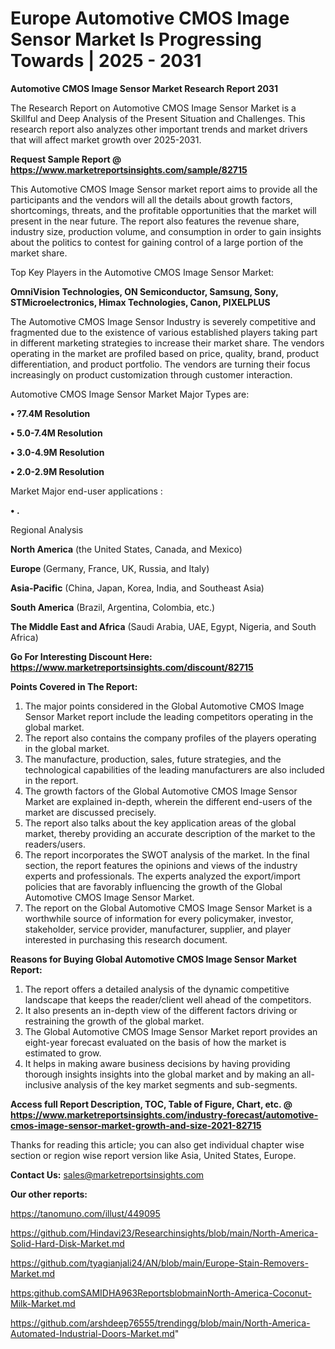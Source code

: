 # Europe Automotive CMOS Image Sensor Market Is Progressing Towards | 2025 - 2031

<strong>Automotive CMOS Image Sensor Market Research Report 2031</strong>

The Research Report on Automotive CMOS Image Sensor Market is a Skillful and Deep Analysis of the Present Situation and Challenges. This research report also analyzes other important trends and market drivers that will affect market growth over 2025-2031.

<strong>Request Sample Report @ <a href=https://www.marketreportsinsights.com/sample/82715>https://www.marketreportsinsights.com/sample/82715</a></strong>

This Automotive CMOS Image Sensor market report aims to provide all the participants and the vendors will all the details about growth factors, shortcomings, threats, and the profitable opportunities that the market will present in the near future. The report also features the revenue share, industry size, production volume, and consumption in order to gain insights about the politics to contest for gaining control of a large portion of the market share.

Top Key Players in the Automotive CMOS Image Sensor Market:

<strong>OmniVision Technologies, ON Semiconductor, Samsung, Sony, STMicroelectronics, Himax Technologies, Canon, PIXELPLUS</strong>

The Automotive CMOS Image Sensor Industry is severely competitive and fragmented due to the existence of various established players taking part in different marketing strategies to increase their market share. The vendors operating in the market are profiled based on price, quality, brand, product differentiation, and product portfolio. The vendors are turning their focus increasingly on product customization through customer interaction.

Automotive CMOS Image Sensor Market Major Types are:

<strong>• ?7.4M Resolution

• 5.0-7.4M Resolution

• 3.0-4.9M Resolution

• 2.0-2.9M Resolution</strong>

Market Major end-user applications :

<strong>• .</strong>

Regional Analysis

</u><strong><b>North America</b></strong> (the United States, Canada, and Mexico)

<strong><b>Europe </b></strong>(Germany, France, UK, Russia, and Italy)

<strong><b>Asia-Pacific</b></strong> (China, Japan, Korea, India, and Southeast Asia)

<strong><b>South America</b></strong> (Brazil, Argentina, Colombia, etc.)

<strong><b>The Middle East and Africa</b></strong> (Saudi Arabia, UAE, Egypt, Nigeria, and South Africa)

<strong>Go For Interesting Discount Here: <a href=https://www.marketreportsinsights.com/discount/82715>https://www.marketreportsinsights.com/discount/82715</a></strong>

<strong>Points Covered in The Report:</strong>
<ol>
  <li>The major points considered in the Global Automotive CMOS Image Sensor Market report include the leading competitors operating in the global market.</li>
  <li>The report also contains the company profiles of the players operating in the global market.</li>
  <li>The manufacture, production, sales, future strategies, and the technological capabilities of the leading manufacturers are also included in the report.</li>
  <li>The growth factors of the Global Automotive CMOS Image Sensor Market are explained in-depth, wherein the different end-users of the market are discussed precisely.</li>
  <li>The report also talks about the key application areas of the global market, thereby providing an accurate description of the market to the readers/users.</li>
  <li>The report incorporates the SWOT analysis of the market. In the final section, the report features the opinions and views of the industry experts and professionals. The experts analyzed the export/import policies that are favorably influencing the growth of the Global Automotive CMOS Image Sensor Market.</li>
  <li>The report on the Global Automotive CMOS Image Sensor Market is a worthwhile source of information for every policymaker, investor, stakeholder, service provider, manufacturer, supplier, and player interested in purchasing this research document.</li>
</ol>
<strong>Reasons for Buying Global Automotive CMOS Image Sensor Market Report:</strong>

<ol>
  <li>The report offers a detailed analysis of the dynamic competitive landscape that keeps the reader/client well ahead of the competitors.</li>
  <li>It also presents an in-depth view of the different factors driving or restraining the growth of the global market.</li>
  <li>The Global Automotive CMOS Image Sensor Market report provides an eight-year forecast evaluated on the basis of how the market is estimated to grow.</li>
  <li>It helps in making aware business decisions by having providing thorough insights insights into the global market and by making an all-inclusive analysis of the key market segments and sub-segments.</li>
</ol>
<strong>Access full Report Description, TOC, Table of Figure, Chart, etc. @ <a href=https://www.marketreportsinsights.com/industry-forecast/automotive-cmos-image-sensor-market-growth-and-size-2021-82715>https://www.marketreportsinsights.com/industry-forecast/automotive-cmos-image-sensor-market-growth-and-size-2021-82715</a></strong>


Thanks for reading this article; you can also get individual chapter wise section or region wise report version like Asia, United States, Europe.

<strong>Contact Us:</strong>
sales@marketreportsinsights.com

<strong>Our other reports:</strong>

<a href=https://tanomuno.com/illust/449095>https://tanomuno.com/illust/449095</a>

<a href=https://github.com/Hindavi23/Researchinsights/blob/main/North-America-Solid-Hard-Disk-Market.md>https://github.com/Hindavi23/Researchinsights/blob/main/North-America-Solid-Hard-Disk-Market.md</a>

<a href=https://github.com/tyagianjali24/AN/blob/main/Europe-Stain-Removers-Market.md>https://github.com/tyagianjali24/AN/blob/main/Europe-Stain-Removers-Market.md</a>

<a href=https:github.comSAMIDHA963ReportsblobmainNorth-America-Coconut-Milk-Market.md>https:github.comSAMIDHA963ReportsblobmainNorth-America-Coconut-Milk-Market.md</a>

<a href=https://github.com/arshdeep76555/trendingg/blob/main/North-America-Automated-Industrial-Doors-Market.md>https://github.com/arshdeep76555/trendingg/blob/main/North-America-Automated-Industrial-Doors-Market.md</a>"
